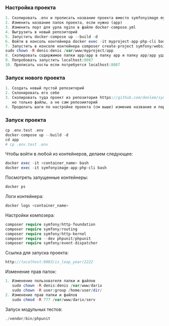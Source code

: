 ### Настройка проекта

```php
1. Скопировать .env и прописать название проекта вместо symfonyimage myproject
2. Изменить название папок проекта, если нужно (app)
3. Изменить порт для урла nginx в файле docker-compose.yml
4. Выгрузить в новый репозиторий
5. Запустить docker-compose up --build -d
6. Войти в консоль контейнера docker exec -it myproject-app-php-cli bash
7. Запустить в консоле контейнера composer create-project symfony/website-skeleton app
sudo chown -R denis:denis /var/www/myproject/app
8. Скопировать содержимое папки app/app в папку app и папку app/app удалить
9. Попробовать запустить localhost:8087
10. Прописать хосты если потребуется localhost:8087
```

### Запуск нового проекта
```php
1. Создать новый пустой репозиторий
2. Склонировать его себе
3. Скопировать туда проект из репозитория https://github.com/denlem/symfonyimage.git
   но только файлы, а не сам репозииторий
4. Проделать шаги по настройке проекта (см выше) изменив название и порт
```


### Запуск проекта

```php
cp .env.test .env
docker-compose up --build -d
cd app
# cp .env.test .env
```

Чтобы войти в любой из контейнеров, делаем следующее:
```php
docker exec -it <container_name> bash
docker exec -it symfonyimage-app-php-cli bash
```

Посмотреть запущенные контейнеры:
```php
docker ps
```

Логи контейнера:
```php
docker logs <container_name>
```

Настройки композера:
```php
composer require symfony/http-foundation
composer require symfony/routing
composer require symfony/http-kernel
composer require --dev phpunit/phpunit
composer require symfony/event-dispatcher
```

Ссылка для запуска проекта:
```php
http://localhost:8083/is_leap_year/2222
```

Изменение прав папок:
```php
1. Изменение пользователя папки и файлов
   sudo chown -R denis:denis /var/www/darix
   sudo chown -R user:group /home/user/dir/
2. Изменение прав папки и файлов
   sudo chmod -R 777 /var/www/darix/serv
```

Запуск модульных тестов:
```php
./vendor/bin/phpunit
```